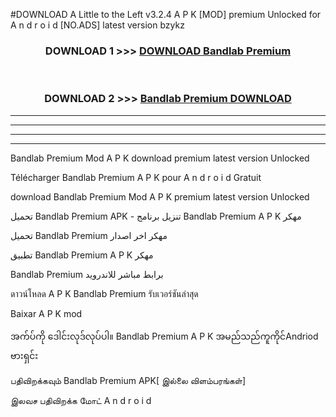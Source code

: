 #DOWNLOAD A Little to the Left v3.2.4 A P K [MOD] premium Unlocked for A n d r o i d [NO.ADS] latest version bzykz 



<div align="center">

<h3>DOWNLOAD 1 >>> <a href="https://getmod1.web.app/?judule=Btd Battles">DOWNLOAD Bandlab Premium </a></h3><br>

<h3>DOWNLOAD 2 >>> <a href="https://getmod1.web.app/?judule=Btd Battles">Bandlab Premium  DOWNLOAD </a></h3>

</div>


----------------------------------------------------------

----------------------------------------------------------

----------------------------------------------------------

----------------------------------------------------------


Bandlab Premium  Mod A P K download premium latest version Unlocked

Télécharger Bandlab Premium  A P K pour A n d r o i d Gratuit

download Bandlab Premium  Mod A P K premium latest version Unlocked

تحميل Bandlab Premium  APK - تنزيل برنامج Bandlab Premium  A P K مهكر

تحميل Bandlab Premium  مهكر اخر اصدار

تطبيق Bandlab Premium  A P K مهكر

Bandlab Premium  برابط مباشر للاندرويد

ดาวน์โหลด A P K Bandlab Premium  รับเวอร์ชันล่าสุด

Baixar A P K mod

အက်ပ်ကို ဒေါင်းလုဒ်လုပ်ပါ။ Bandlab Premium  A P K အမည်သည်ကူကိုင်Andriod ဗားရှင်း

பதிவிறக்கவும் Bandlab Premium  APK[ இல்லை விளம்பரங்கள்] 
 
இலவச பதிவிறக்க மோட் A n d r o i d



